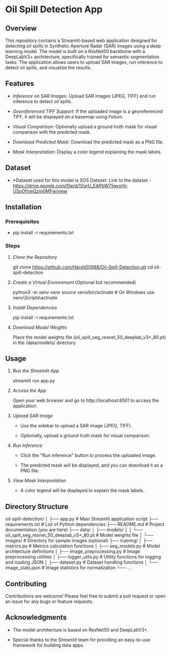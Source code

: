 Oil Spill Detection App
=======================

Overview
--------

This repository contains a Streamlit-based web application designed for detecting oil spills in Synthetic Aperture Radar (SAR) images using a deep learning model. The model is built on a ResNet50 backbone with a DeepLabV3+ architecture, specifically trained for semantic segmentation tasks. The application allows users to upload SAR images, run inference to detect oil spills, and visualize the results.

Features
--------

-   *Inference on SAR Images*: Upload SAR images (JPEG, TIFF) and run inference to detect oil spills.

-   *Georeferenced TIFF Support*: If the uploaded image is a georeferenced TIFF, it will be displayed on a basemap using Folium.

-   *Visual Comparison*: Optionally upload a ground truth mask for visual comparison with the predicted mask.

-   *Download Predicted Mask*: Download the predicted mask as a PNG file.

-   *Mask Interpretation*: Display a color legend explaining the mask labels.

Dataset
-------
-  *Dataset used for this model is SOS Dataset: Link to the dataset - https://drive.google.com/file/d/12grU_EAPbW75eyyHj-U5pOfnwQzm0MFw/view

Installation
------------

### Prerequisites

-   pip install -r requirements.txt

### Steps

1.  *Clone the Repository*


    git clone https://github.com/Harsh00988/Oil-Spill-Detection.git
    cd oil-spill-detection

2.  *Create a Virtual Environment* (Optional but recommended)


    python3 -m venv venv
    source venv/bin/activate  # On Windows use venv\Scripts\activate

3.  *Install Dependencies*

    pip install -r requirements.txt

4.  *Download Model Weights*

    Place the model weights file (oil_spill_seg_resnet_50_deeplab_v3+_80.pt) in the /data/models/ directory.

Usage
-----

1.  *Run the Streamlit App*



    streamlit run app.py

2.  *Access the App*

    Open your web browser and go to http://localhost:8501 to access the application.

3.  *Upload SAR Image*

    -   Use the sidebar to upload a SAR image (JPEG, TIFF).

    -   Optionally, upload a ground truth mask for visual comparison.

4.  *Run Inference*

    -   Click the "Run inference" button to process the uploaded image.

    -   The predicted mask will be displayed, and you can download it as a PNG file.

5.  *View Mask Interpretation*

    -   A color legend will be displayed to explain the mask labels.

Directory Structure
-------------------


oil-spill-detection/
│
├── app.py                 # Main Streamlit application script
├── requirements.txt       # List of Python dependencies
├── README.md              # Project documentation (you are here)
├── data/
│   ├── models/
│   │   └── oil_spill_seg_resnet_50_deeplab_v3+_80.pt  # Model weights file
│   └── images/            # Directory for sample images (optional)
├── training/
│   ├── metrics.py         # Metrics calculation functions
│   ├── seg_models.py      # Model architecture definitions
│   ├── image_preprocessing.py  # Image preprocessing utilities
│   ├── logger_utils.py    # Utility functions for logging and loading JSON
│   ├── dataset.py         # Dataset handling functions
│   └── image_stats.json   # Image statistics for normalization
└── ...

Contributing
------------

Contributions are welcome! Please feel free to submit a pull request or open an issue for any bugs or feature requests.

Acknowledgments
---------------

-   The model architecture is based on ResNet50 and DeepLabV3+.

-   Special thanks to the Streamlit team for providing an easy-to-use framework for building data apps.